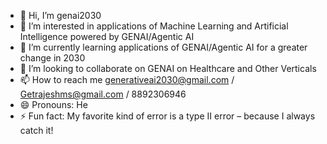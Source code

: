 - 👋 Hi, I’m genai2030
- 👀 I’m interested in applications of Machine Learning and Artificial Intelligence powered by GENAI/Agentic AI
- 🌱 I’m currently learning applications of GENAI/Agentic AI for a greater change in 2030
- 💞️ I’m looking to collaborate on GENAI on Healthcare and Other Verticals 
- 📫 How to reach me generativeai2030@gmail.com / Getrajeshms@gmail.com / 8892306946
- 😄 Pronouns: He
- ⚡ Fun fact: My favorite kind of error is a type II error – because I always catch it!

<!---
genai2030/genai2030 is a ✨ special ✨ repository because its `README.md` (this file) appears on your GitHub profile.
You can click the Preview link to take a look at your changes.
--->
